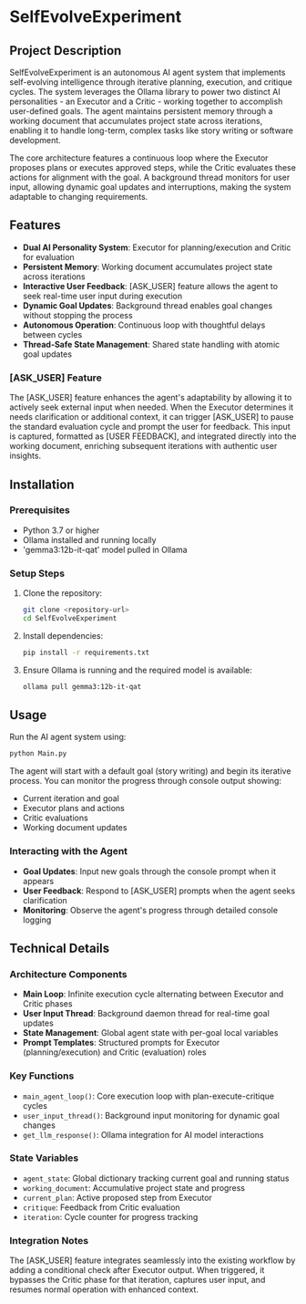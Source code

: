 # SelfEvolveExperiment

## Project Description

SelfEvolveExperiment is an autonomous AI agent system that implements self-evolving intelligence through iterative planning, execution, and critique cycles. The system leverages the Ollama library to power two distinct AI personalities - an Executor and a Critic - working together to accomplish user-defined goals. The agent maintains persistent memory through a working document that accumulates project state across iterations, enabling it to handle long-term, complex tasks like story writing or software development.

The core architecture features a continuous loop where the Executor proposes plans or executes approved steps, while the Critic evaluates these actions for alignment with the goal. A background thread monitors for user input, allowing dynamic goal updates and interruptions, making the system adaptable to changing requirements.

## Features

- **Dual AI Personality System**: Executor for planning/execution and Critic for evaluation
- **Persistent Memory**: Working document accumulates project state across iterations
- **Interactive User Feedback**: [ASK_USER] feature allows the agent to seek real-time user input during execution
- **Dynamic Goal Updates**: Background thread enables goal changes without stopping the process
- **Autonomous Operation**: Continuous loop with thoughtful delays between cycles
- **Thread-Safe State Management**: Shared state handling with atomic goal updates

### [ASK_USER] Feature

The [ASK_USER] feature enhances the agent's adaptability by allowing it to actively seek external input when needed. When the Executor determines it needs clarification or additional context, it can trigger [ASK_USER] to pause the standard evaluation cycle and prompt the user for feedback. This input is captured, formatted as [USER FEEDBACK], and integrated directly into the working document, enriching subsequent iterations with authentic user insights.

## Installation

### Prerequisites

- Python 3.7 or higher
- Ollama installed and running locally
- 'gemma3:12b-it-qat' model pulled in Ollama

### Setup Steps

1. Clone the repository:
   ```bash
   git clone <repository-url>
   cd SelfEvolveExperiment
   ```

2. Install dependencies:
   ```bash
   pip install -r requirements.txt
   ```

3. Ensure Ollama is running and the required model is available:
   ```bash
   ollama pull gemma3:12b-it-qat
   ```

## Usage

Run the AI agent system using:

```bash
python Main.py
```

The agent will start with a default goal (story writing) and begin its iterative process. You can monitor the progress through console output showing:
- Current iteration and goal
- Executor plans and actions
- Critic evaluations
- Working document updates

### Interacting with the Agent

- **Goal Updates**: Input new goals through the console prompt when it appears
- **User Feedback**: Respond to [ASK_USER] prompts when the agent seeks clarification
- **Monitoring**: Observe the agent's progress through detailed console logging

## Technical Details

### Architecture Components

- **Main Loop**: Infinite execution cycle alternating between Executor and Critic phases
- **User Input Thread**: Background daemon thread for real-time goal updates
- **State Management**: Global agent state with per-goal local variables
- **Prompt Templates**: Structured prompts for Executor (planning/execution) and Critic (evaluation) roles

### Key Functions

- `main_agent_loop()`: Core execution loop with plan-execute-critique cycles
- `user_input_thread()`: Background input monitoring for dynamic goal changes
- `get_llm_response()`: Ollama integration for AI model interactions

### State Variables

- `agent_state`: Global dictionary tracking current goal and running status
- `working_document`: Accumulative project state and progress
- `current_plan`: Active proposed step from Executor
- `critique`: Feedback from Critic evaluation
- `iteration`: Cycle counter for progress tracking

### Integration Notes

The [ASK_USER] feature integrates seamlessly into the existing workflow by adding a conditional check after Executor output. When triggered, it bypasses the Critic phase for that iteration, captures user input, and resumes normal operation with enhanced context.